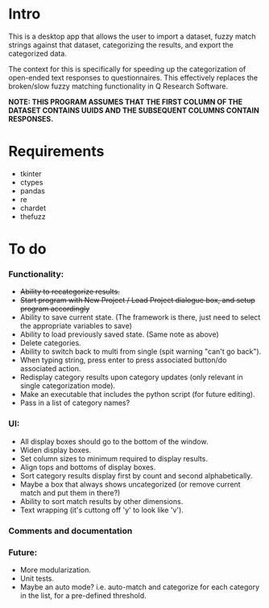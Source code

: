 # Intro

This is a desktop app that allows the user to import a dataset, fuzzy match strings against that dataset, categorizing the results, and export the categorized data.

The context for this is specifically for speeding up the categorization of open-ended text responses to questionnaires. This effectively replaces the broken/slow fuzzy matching functionality in Q Research Software.

**NOTE: THIS PROGRAM ASSUMES THAT THE FIRST COLUMN OF THE DATASET CONTAINS UUIDS AND THE SUBSEQUENT COLUMNS CONTAIN RESPONSES.**

# Requirements

- tkinter
- ctypes
- pandas
- re
- chardet
- thefuzz

# To do

### Functionality:

- ~~Ability to recategorize results.~~
- ~~Start program with New Project / Load Project dialogue box, and setup program accordingly~~
- Ability to save current state. (The framework is there, just need to select the appropriate variables to save)
- Ability to load previously saved state. (Same note as above)
- Delete categories.
- Ability to switch back to multi from single (spit warning "can't go back").
- When typing string, press enter to press associated button/do associated action.
- Redisplay category results upon category updates (only relevant in single categorization mode).
- Make an executable that includes the python script (for future editing).
- Pass in a list of category names?

### UI:

- All display boxes should go to the bottom of the window.
- Widen display boxes.
- Set column sizes to minimum required to display results.
- Align tops and bottoms of display boxes.
- Sort category results display first by count and second alphabetically.
- Maybe a box that always shows uncategorized (or remove current match and put them in there?)
- Ability to sort match results by other dimensions.
- Text wrapping (it's cuttong off 'y' to look like 'v').

### Comments and documentation

### Future:

- More modularization.
- Unit tests.
- Maybe an auto mode? i.e. auto-match and categorize for each category in the list, for a pre-defined threshold.
